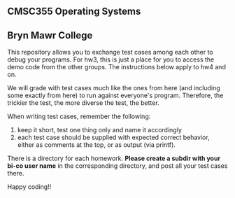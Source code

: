 ## CMSC355 Operating Systems
## Bryn Mawr College

This repository allows you to exchange test cases among each other to debug your programs. For hw3, this is just a place for you to access the demo code from the other groups. The instructions below apply to hw4 and on.

We will grade with test cases much like the ones from here (and including some exactly from here) to run against everyone's program. Therefore, the trickier the test, the more diverse the test, the better.

When writing test cases, remember the following:
1. keep it short, test one thing only and name it accordingly
2. each test case should be supplied with expected correct behavior, either as comments at the top, or as output (via printf). 

There is a directory for each homework. **Please create a subdir with your bi-co user name** in the corresponding directory, and post all your test cases there.

Happy coding!!
